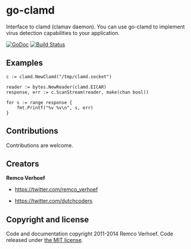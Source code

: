 go-clamd
========

Interface to clamd (clamav daemon). You can use go-clamd to implement virus detection capabilities to your application.

[![GoDoc](https://godoc.org/github.com/dutchcoders/go-clamd?status.svg)](https://godoc.org/github.com/dutchcoders/go-clamd)
[![Build Status](https://travis-ci.org/dutchcoders/go-clamd.svg?branch=master)](https://travis-ci.org/dutchcoders/go-clamd)

## Examples

```
c := clamd.NewClamd("/tmp/clamd.socket")

reader := bytes.NewReader(clamd.EICAR)
response, err := c.ScanStream(reader, make(chan bool))

for s := range response {
    fmt.Printf("%v %v\n", s, err)
}
```

## Contributions

Contributions are welcome.

## Creators

**Remco Verhoef**

- <https://twitter.com/remco_verhoef>

- <https://twitter.com/dutchcoders>

## Copyright and license

Code and documentation copyright 2011-2014 Remco Verhoef. Code released under [the MIT license](LICENSE). 
